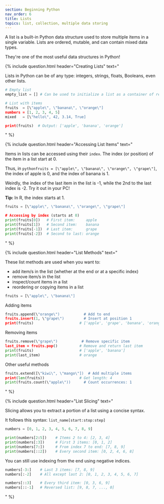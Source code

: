 ```yaml
---
section: Beginning Python
nav_order: 6
title: Lists
topics: list, collection, multiple data storing
---
```


A list is a built-in Python data structure used to store multiple items in a single variable. Lists are ordered, mutable, and can contain mixed data types.

They're one of the most useful data structures in Python!

{% include question.html header="Creating Lists" text="

Lists in Python can be of any type: integers, strings, floats, Booleans, even other lists.

```python
# Empty list
empty_list = [] # Can be used to initialize a list as a container of results

# List with items
fruits  = [\"apple\", \"banana\", \"orange\"]
numbers = [1, 2, 3, 4, 5]
mixed   = [\"hello\", 42, 3.14, True]

print(fruits)  # Output: ['apple', 'banana', 'orange']
```
" %}

{% include question.html header="Accessing List Items" text="

Items in lists can be accessed using their ```index```. The index (or position) of the item in a list start at 0.

Thus, in ```pythonfruits = [\"apple\", \"banana\", \"orange\", \"grape\"]```, the index of apple is 0, and the index of banana is 1.

Weirdly, the index of the last item in the list is -1, while the 2nd to the last index is -2. Try it out in your PC!

**Tip:** In R, the index starts at 1.

```python
fruits = [\"apple\", \"banana\", \"orange\", \"grape\"]

# Accessing by index (starts at 0)
print(fruits[0])   # First item:     apple
print(fruits[1])   # Second item:    banana
print(fruits[-1])  # Last item:      grape
print(fruits[-2])  # Second to last: orange
```
" %}

{% include question.html header="List Methods" text="

These list methods are used when you want to:

- add item/s in the list (whether at the end or at a specific index)
- remove item/s in the list
- inspect/count items in a list
- reordering or copying items in a list

```python
fruits = [\"apple\", \"banana\"]
```
Adding items

```python
fruits.append(\"orange\")           # Add to end
fruits.insert(1, \"grape\")         # Insert at position 1
print(fruits)                     # ['apple', 'grape', 'banana', 'orange']
```
Removing items

```python
fruits.remove(\"grape\")           # Remove specific item
last_item = fruits.pop()          # Remove and return last item
print(fruits)                     # ['apple', 'banana']
print(last_item)                  # orange
```
Other useful methods

```python
fruits.extend([\"kiwi\", \"mango\"])  # Add multiple items
print(len(fruits))                # Get length: 4
print(fruits.count(\"apple\"))      # Count occurrences: 1
```
" %}

{% include question.html header="List Slicing" text="

Slicing allows you to extract a portion of a list using a concise syntax.

It follows this syntax: ```list_name[start:stop:step]```

```python
numbers = [0, 1, 2, 3, 4, 5, 6, 7, 8, 9]

print(numbers[2:5])    # Items 2 to 4: [2, 3, 4]
print(numbers[:3])     # First 3 items: [0, 1, 2]
print(numbers[7:])     # From index 7 to end: [7, 8, 9]
print(numbers[::2])    # Every second item: [0, 2, 4, 6, 8]
```

You can still use indexing from the end using negative indices.

```python
numbers[-3:]    # Last 3 items: [7, 8, 9]
numbers[:-2]    # All except last 2: [0, 1, 2, 3, 4, 5, 6, 7]

numbers[::3]    # Every third item: [0, 3, 6, 9]
numbers[::-1]   # Reversed list: [9, 8, 7, ..., 0]
```

" %}
